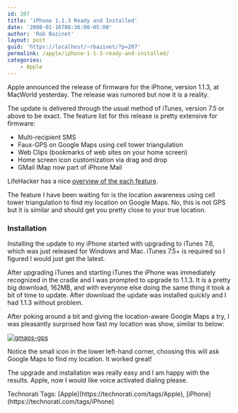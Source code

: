```yaml
---
id: 207
title: 'iPhone 1.1.3 Ready and Installed'
date: '2008-01-16T08:36:00-05:00'
author: 'Rob Bazinet'
layout: post
guid: 'https://localhost/~rbazinet/?p=207'
permalink: /apple/iphone-1-1-3-ready-and-installed/
categories:
    - Apple
---
```


Apple announced the release of firmware for the iPhone, version 1.1.3, at MacWorld yesterday. The release was rumored but now it is a reality.

The update is delivered through the usual method of iTunes, version 7.5 or above to be exact. The feature list for this release is pretty extensive for firmware:

- Multi-recipient SMS
- Faux-GPS on Google Maps using cell tower triangulation
- Web Clips (bookmarks of web sites on your home screen)
- Home screen icon customization via drag and drop
- GMail IMap now part of iPhone Mail

LifeHacker has a nice [overview of the each feature](https://lifehacker.com/345114/iphone-ipod-touch-firmware-update-adds-faux+gps-multi+sms-and-more).

The feature I have been waiting for is the location awareness using cell tower triangulation to find my location on Google Maps. No, this is not GPS but it is similar and should get you pretty close to your true location.

### Installation 

Installing the update to my iPhone started with upgrading to iTunes 7.6, which was just released for Windows and Mac. iTunes 7.5+ is required so I figured I would just get the latest.

After upgrading iTunes and starting iTunes the iPhone was immediately recognized in the cradle and I was prompted to upgrade to 1.1.3. It is a pretty big download, 162MB, and with everyone else doing the same thing it took a bit of time to update. After download the update was installed quickly and I had 1.1.3 without problem.

After poking around a bit and giving the location-aware Google Maps a try, I was pleasantly surprised how fast my location was show, similar to below:

[![gmaps-gps](https://rbazinet.files.wordpress.com/2008/01/gmaps-gps-thumb.png)](https://rbazinet.files.wordpress.com/2008/01/gmaps-gps.png)

Notice the small icon in the lower left-hand corner, choosing this will ask Google Maps to find my location. It worked great!

The upgrade and installation was really easy and I am happy with the results. Apple, now I would like voice activated dialing please.

<div class="wlWriterSmartContent" style="display:inline;margin:0;padding:0;">Technorati Tags: [Apple](https://technorati.com/tags/Apple), [iPhone](https://technorati.com/tags/iPhone)</div>